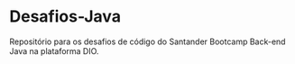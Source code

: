 # Desafios-Java
Repositório para os desafios de código do Santander Bootcamp Back-end Java na plataforma DIO.
